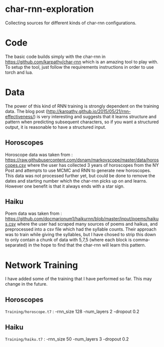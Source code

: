 # char-rnn-exploration
Collecting sources for different kinds of char-rnn configurations.

# Code
The basic code builds simply with the char-rnn in https://github.com/karpathy/char-rnn which is an amazing tool to play with. To setup the tool, just follow the requirements instructions in order to use torch and lua.

# Data
The power of this kind of RNN training is strongly dependent on the training data. The blog post (http://karpathy.github.io/2015/05/21/rnn-effectiveness/) is very interesting and suggests that it learns structure and pattern when predicting subsequent characters, so if you want a structured output, it is reasonable to have a structured input.

## Horoscopes
Horoscope data was taken from : https://raw.githubusercontent.com/dsnam/markovscope/master/data/horoscopes.csv where the user has collected 3 years of horoscopes from the NY Post and attempts to use MCMC and RNN to generate new horoscopes. This data was not processed further yet, but could be done to remove the dates and starting number which the char-rnn picks up on and learns. However one benefit is that it always ends with a star sign.


## Haiku
Poem data was taken from : https://github.com/docmarionum1/haikurnn/blob/master/input/poems/haikus.csv where the user had scraped many sources of poems and haikus, and preprocessed into a csv file which had the syllable counts. Their approach was to train while giving the syllables, but I have chosed to strip this down to only contain a chunk of data with 5,7,5 (where each block is comma-separated) in the hope to find that the char-rnn will learn this pattern. 

# Network Training
I have added some of the training that I have performed so far. This may change in the future.

## Horoscopes
`Training/horoscope.t7` : -rnn_size 128 -num_layers 2 -dropout 0.2

## Haiku
`Training/haiku.t7` : -rnn_size 50 -num_layers 3 -dropout 0.2